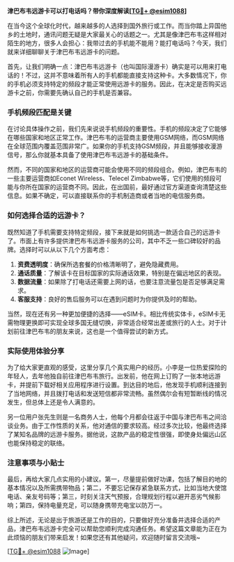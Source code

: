 **津巴布韦远游卡可以打电话吗？带你深度解读[[TG💪+ @esim1088](https://t.me/s/esim1088)]**

在当今这个全球化时代，越来越多的人选择到国外旅行或工作。而当你踏上异国他乡的土地时，通讯问题无疑是大家最关心的话题之一。尤其是像津巴布韦这样相对陌生的地方，很多人会担心：我带过去的手机能不能用？能打电话吗？今天，我们就来详细聊聊关于津巴布韦远游卡的问题。

首先，让我们明确一点：津巴布韦远游卡（也叫国际漫游卡）确实是可以用来打电话的！不过，这并不意味着所有人的手机都能直接支持这种卡。大多数情况下，你的手机必须支持特定的频段才能正常使用远游卡的服务。因此，在决定是否购买远游卡之前，你需要先确认自己的手机是否兼容。

### 手机频段匹配是关键

在讨论具体操作之前，我们先来说说手机频段的重要性。手机的频段决定了它能够在哪些国家和地区正常工作。津巴布韦的运营商主要使用GSM网络，而GSM网络在全球范围内覆盖范围非常广。如果你的手机支持GSM频段，并且能够接收漫游信号，那么你就基本具备了使用津巴布韦远游卡的基础条件。

然而，不同的国家和地区的运营商可能会使用不同的频段组合。例如，津巴布韦的一些主要运营商如Econet Wireless、Telecel Zimbabwe等，它们使用的频段可能与你所在国家的运营商不同。因此，在出国前，最好通过官方渠道查询清楚这些信息。如果不确定，可以直接联系你的手机制造商或者当地的电信服务商。

### 如何选择合适的远游卡？

既然知道了手机需要支持特定频段，接下来就是如何挑选一款适合自己的远游卡了。市面上有许多提供津巴布韦远游卡服务的公司，其中不乏一些口碑较好的品牌。选择时可以从以下几个方面考虑：

1. **资费透明度**：确保所选套餐的价格清晰明了，避免隐藏费用。
2. **通话质量**：了解该卡在目标国家的实际通话效果，特别是在偏远地区的表现。
3. **数据流量**：如果除了打电话还需要上网的话，也要注意流量包是否足够满足需求。
4. **客服支持**：良好的售后服务可以在遇到问题时为你提供及时的帮助。

当然，现在还有另一种更加便捷的选择——eSIM卡。相比传统实体卡，eSIM卡无需物理更换即可实现全球多国无缝切换，非常适合经常出差或旅行的人士。对于计划前往津巴布韦的朋友来说，这也是一个值得尝试的新方式。

### 实际使用体验分享

为了给大家更直观的感受，这里分享几个真实用户的经历。小李是一位热爱探险的年轻人，去年他独自前往津巴布韦旅行。出发前，他在网上订购了一张本地远游卡，并提前下载好相关应用程序进行设置。到达目的地后，他发现手机顺利连接到了当地网络，并且拨打电话和发送短信都非常流畅。虽然偶尔会有短暂断线的情况发生，但总体上还是令人满意的。

另一位用户张先生则是一名商务人士，他每个月都会往返于中国与津巴布韦之间洽谈业务。由于工作性质的关系，他对通信的要求较高。经过多次比较，他最终选择了某知名品牌的远游卡服务。据他说，这款产品的稳定性很强，即使身处偏远山区也能保持稳定的联络。

### 注意事项与小贴士

最后，再给大家几点实用的小建议。第一，尽量提前做好功课，包括了解目的地的基本情况以及所需携带物品；第二，不要忘记保存紧急联系方式，比如当地大使馆电话、亲友号码等；第三，时刻关注天气预报，合理规划行程以避开恶劣气候影响；第四，保持电量充足，可以随身携带充电宝以防万一。

综上所述，无论是出于旅游还是工作的目的，只要做好充分准备并选择合适的产品，津巴布韦远游卡完全可以帮助您顺利完成沟通任务。希望这篇文章能为正在为此烦恼的朋友们带来启发！如果您还有其他疑问，欢迎随时留言交流哦~

[[TG💪+ @esim1088](https://t.me/s/esim1088) ![Image](https://i.postimg.cc/4NQfJmqS/Snipaste-2025-05-13-00-14-12.png)]